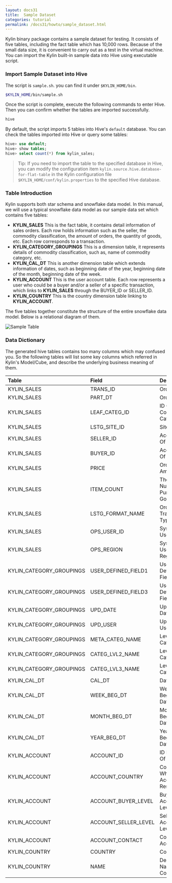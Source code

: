 ```yaml
---
layout: docs31
title:  Sample Dataset
categories: tutorial
permalink: /docs31/howto/sample_dataset.html
---
```


Kylin binary package contains a sample dataset for testing. It consists of five tables, including the fact table which has 10,000 rows. Because of the small data size, it is convenient to carry out as a test in the virtual machine. You can import the Kylin built-in sample data into Hive using executable script.

### Import Sample Dataset into Hive

The script is `sample.sh`. you can find it under `$KYLIN_HOME/bin`.

```sh
$KYLIN_HOME/bin/sample.sh
```

Once the script is complete, execute the following commands to enter Hive. Then you can confirm whether the tables are imported successfully.

```sh
hive
```

By default, the script imports 5 tables into Hive's `default` database. You can check the tables imported into Hive or query some tables:

```sql
hive> use default;
hive> show tables;
hive> select count(*) from kylin_sales;
```

> Tip: If you need to import the table to the specified database in Hive, you can modify the configuration item `kylin.source.hive.database-for-flat-table` in the Kylin configuration file `$KYLIN_HOME/conf/kylin.properties` to the specified Hive database.

### Table Introduction

Kylin supports both star schema and snowflake data model. In this manual, we will use a typical snowflake data model as our sample data set which contains five tables:

- **KYLIN_SALES** This is the fact table, it contains detail information of sales orders. Each row holds information such as the seller, the commodity classification, the amount of orders, the quantity of goods, etc. Each row corresponds to a transaction.
- **KYLIN_CATEGORY_GROUPINGS** This is a dimension table, it represents details of commodity classification, such as, name of commodity category, etc.
- **KYLIN_CAL_DT** This is another dimension table which extends information of dates, such as beginning date of the year, beginning date of the month, beginning date of the week.
- **KYLIN_ACCOUNT** This is the user account table. Each row represents a user who could be a buyer and/or a seller of a specific transaction, which links to **KYLIN_SALES** through the BUYER_ID or SELLER_ID.
- **KYLIN_COUNTRY** This is the country dimension table linking to **KYLIN_ACCOUNT**.

The five tables together constitute the structure of the entire snowflake data model. Below is a relational diagram of them.

![Sample Table](/images/SampleDataset/dataset.png)

### Data Dictionary

The generated hive tables contains too many columns which may confused you. So the following tables will list some key columns which referred in Kylin's Model/Cube, and describe the underlying business meaning of them.

| Table                    | Field                | Description                      |
| :----------------------- | :------------------- | :------------------------------- |
| KYLIN_SALES              | TRANS_ID             | Order ID                         |
| KYLIN_SALES              | PART_DT              | Order Date                       |
| KYLIN_SALES              | LEAF_CATEG_ID        | ID Of Commodity Category         |
| KYLIN_SALES              | LSTG_SITE_ID         | Site ID                          |
| KYLIN_SALES              | SELLER_ID            | Account ID Of Seller             |
| KYLIN_SALES              | BUYER_ID             | Account ID Of Buyer              |
| KYLIN_SALES              | PRICE                | Order Amount                     |
| KYLIN_SALES              | ITEM_COUNT           | The Number Of Purchased Goods    |
| KYLIN_SALES              | LSTG_FORMAT_NAME     | Order Transaction Type           |
| KYLIN_SALES              | OPS_USER_ID          | System User ID                   |
| KYLIN_SALES              | OPS_REGION           | System User Region               |
| KYLIN_CATEGORY_GROUPINGS | USER_DEFINED_FIELD1  | User Defined Fields 1            |
| KYLIN_CATEGORY_GROUPINGS | USER_DEFINED_FIELD3  | User Defined Fields 3            |
| KYLIN_CATEGORY_GROUPINGS | UPD_DATE             | Update Date                      |
| KYLIN_CATEGORY_GROUPINGS | UPD_USER             | Update User                      |
| KYLIN_CATEGORY_GROUPINGS | META_CATEG_NAME      | Level 1 Category                 |
| KYLIN_CATEGORY_GROUPINGS | CATEG_LVL2_NAME      | Level 2 Category                 |
| KYLIN_CATEGORY_GROUPINGS | CATEG_LVL3_NAME      | Level 3 Category                 |
| KYLIN_CAL_DT             | CAL_DT               | Date                             |
| KYLIN_CAL_DT             | WEEK_BEG_DT          | Week Beginning Date              |
| KYLIN_CAL_DT             | MONTH_BEG_DT         | Month Beginning Date             |
| KYLIN_CAL_DT             | YEAR_BEG_DT          | Year Beginning Date              |
| KYLIN_ACCOUNT            | ACCOUNT_ID           | ID Number Of Account             |
| KYLIN_ACCOUNT            | ACCOUNT_COUNTRY      | Country ID Where Account Resides |
| KYLIN_ACCOUNT            | ACCOUNT_BUYER_LEVEL  | Buyer Account Level              |
| KYLIN_ACCOUNT            | ACCOUNT_SELLER_LEVEL | Seller Account Level             |
| KYLIN_ACCOUNT            | ACCOUNT_CONTACT      | Contact of Account               |
| KYLIN_COUNTRY            | COUNTRY              | Country ID                       |
| KYLIN_COUNTRY            | NAME                 | Descriptive Name Of Country      |